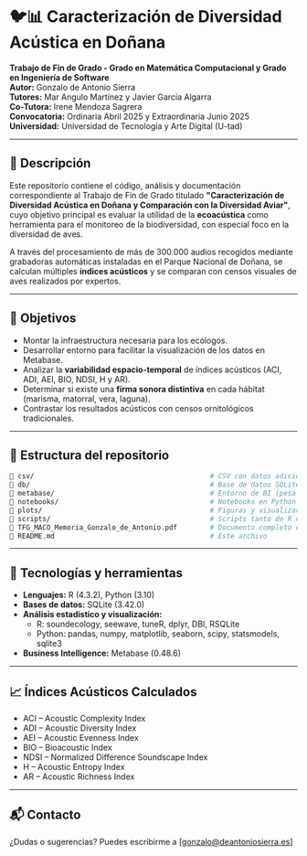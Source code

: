 # 🐦📊 Caracterización de Diversidad Acústica en Doñana

**Trabajo de Fin de Grado - Grado en Matemática Computacional y Grado en Ingeniería de Software**  
**Autor:** Gonzalo de Antonio Sierra   
**Tutores:** Mar Angulo Martínez y Javier García Algarra  
**Co-Tutora:** Irene Mendoza Sagrera  
**Convocatoria:** Ordinaria Abril 2025 y Extraordinaria Junio 2025  
**Universidad:** Universidad de Tecnología y Arte Digital (U-tad)

---

## 🌱 Descripción

Este repositorio contiene el código, análisis y documentación correspondiente al Trabajo de Fin de Grado titulado **"Caracterización de Diversidad Acústica en Doñana y Comparación con la Diversidad Aviar"**, cuyo objetivo principal es evaluar la utilidad de la **ecoacústica** como herramienta para el monitoreo de la biodiversidad, con especial foco en la diversidad de aves.

A través del procesamiento de más de 300.000 audios recogidos mediante grabadoras automáticas instaladas en el Parque Nacional de Doñana, se calculan múltiples **índices acústicos** y se comparan con censos visuales de aves realizados por expertos.

---

## 🎯 Objetivos

- Montar la infraestructura necesaria para los ecólogos.
- Desarrollar entorno para facilitar la visualización de los datos en Metabase.
- Analizar la **variabilidad espacio-temporal** de índices acústicos (ACI, ADI, AEI, BIO, NDSI, H y AR).
- Determinar si existe una **firma sonora distintiva** en cada hábitat (marisma, matorral, vera, laguna).
- Contrastar los resultados acústicos con censos ornitológicos tradicionales.

---

## 📂 Estructura del repositorio
```bash
📁 csv/                                           # CSV con datos adicionales
📁 db/                                            # Base de datos SQLite y audios procesados (comprimido a zip para poder subirlo)
📁 metabase/                                      # Entorno de BI (pesa demasiado no puedo cargarlo)
📁 notebooks/                                     # Notebooks en Python usados para análisis y visualización
📁 plots/                                         # Figuras y visualizaciones generadas
📁 scripts/                                       # Scripts tanto de R como Python
📄 TFG_MACO_Memoria_Gonzalo_de_Antonio.pdf        # Documento completo del TFG
📄 README.md                                      # Este archivo
```

---

## 🧪 Tecnologías y herramientas

- **Lenguajes:** R (4.3.2), Python (3.10)
- **Bases de datos:** SQLite (3.42.0)
- **Análisis estadístico y visualización:**
  - R: soundecology, seewave, tuneR, dplyr, DBI, RSQLite
  - Python: pandas, numpy, matplotlib, seaborn, scipy, statsmodels, sqlite3
- **Business Intelligence:** Metabase (0.48.6)

---

## 📈 Índices Acústicos Calculados

- ACI – Acoustic Complexity Index
- ADI – Acoustic Diversity Index
- AEI – Acoustic Evenness Index
- BIO – Bioacoustic Index
- NDSI – Normalized Difference Soundscape Index
- H – Acoustic Entropy Index
- AR – Acoustic Richness Index

---

## 📬 Contacto

¿Dudas o sugerencias? Puedes escribirme a [gonzalo@deantoniosierra.es]
